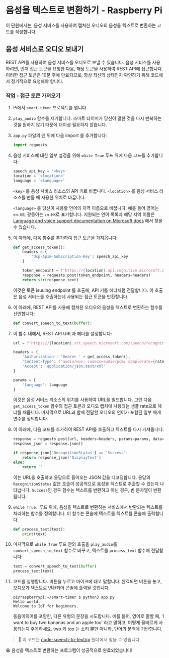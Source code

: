 # 음성을 텍스트로 변환하기 - Raspberry Pi

이 단원에서는, 음성 서비스를 사용하여 캡처한 오디오의 음성을 텍스트로 변환하는 코드를 작성합니다.

## 음성 서비스로 오디오 보내기

REST API를 사용하여 음성 서비스를 오디오로 보낼 수 있습니다. 음성 서비스를 사용하려면, 먼저 접근 토큰을 요청한 다음, 해당 토큰을 사용하여 REST API에 접근합니다. 이러한 접근 토큰은 10분 후에 만료되므로, 항상 최신의 상태인지 확인하기 위해 코드에서 정기적으로 요청해야 합니다.

### 작업 - 접근 토큰 가져오기

1. Pi에서 `smart-timer` 프로젝트를 엽니다.

2. `play_audio` 함수를 제거합니다. 스마트 타이머가 당신이 말한 것을 다시 반복하는 것을 원하지 않기 때문에 더이상 필요하지 않습니다.

3. `app.py` 파일의 맨 위에 다음 import 를 추가합니다:

   ```python
   import requests
   ```

4. 음성 서비스에 대한 일부 설정을 위해 `while True` 루프 위에 다음 코드를 추가합니다:

   ```python
   speech_api_key = '<key>'
   location = '<location>'
   language = '<language>'
   ```

   `<key>` 를 음성 서비스 리소스의 API 키로 바꿉니다. `<location>` 를 음성 서비스 리소스를 만들 때 사용한 위치로 바꿉니다.

   `<language>` 를 당신이 사용할 언어의 지역 이름으로 바꿉니다. 예를 들어 영어는 `en-GB`, 광둥어는 `zn-HK`로 표기합니다. 지원되는 언어 목록과 해당 지역 이름은 [Language and voice support documentation on Microsoft docs](https://docs.microsoft.com/azure/cognitive-services/speech-service/language-support?WT.mc_id=academic-17441-jabenn#speech-to-text) 에서 찾을 수 있습니다.

5. 이 아래에, 다음 함수를 추가하여 접근 토큰을 가져옵니다:

   ```python
   def get_access_token():
       headers = {
           'Ocp-Apim-Subscription-Key': speech_api_key
       }

       token_endpoint = f'https://{location}.api.cognitive.microsoft.com/sts/v1.0/issuetoken'
       response = requests.post(token_endpoint, headers=headers)
       return str(response.text)
   ```

   이것은 토큰 isuuing endpoint 를 호출해, API 키를 헤더처럼 전달합니다. 이 호출은 음성 서비스를 호출하는데 사용되는 접근 토큰을 반환합니다.

6. 이 아래에, REST API를 사용해 캡쳐된 오디오의 음성을 텍스트로 변환하는 함수를 선언합니다:

   ```python
   def convert_speech_to_text(buffer):
   ```

7. 이 함수 내에서, REST API URL과 헤더를 설정합니다:

   ```python
   url = f'https://{location}.stt.speech.microsoft.com/speech/recognition/conversation/cognitiveservices/v1'

   headers = {
       'Authorization': 'Bearer ' + get_access_token(),
       'Content-Type': f'audio/wav; codecs=audio/pcm; samplerate={rate}',
       'Accept': 'application/json;text/xml'
   }

   params = {
       'language': language
   }
   ```

   이것은 음성 서비스 리소스의 위치를 사용하여 URL을 빌드합니다. 그런 다음 `get_access_token` 함수의 접근 토큰과 오디오 캡처에 사용되는 샘플 rate으로 헤더를 채웁니다. 마지막으로 URL과 함께 전달할 오디오의 언어가 포함된 일부 매개변수를 정의합니다.

8. 이 아래에, 다음 코드를 추가하여 REST API를 호출하고 텍스트를 다시 가져옵니다:

   ```python
   response = requests.post(url, headers=headers, params=params, data=buffer)
   response_json = response.json()

   if response_json['RecognitionStatus'] == 'Success':
       return response_json['DisplayText']
   else:
       return ''
   ```

   이는 URL을 호출하고 응답으로 들어오는 JSON 값을 디코딩합니다. 응답의 `RecognitionStatus` 값은 호출이 성공적으로 음성을 텍스트로 추출할 수 있는지 나타냅니다. `Success`인 경우 함수는 텍스트를 반환하고 아닌 경우, 빈 문자열이 반환됩니다.

9. `while True:` 루프 위에, 음성을 텍스트로 변환하는 서비스에서 반환되는 텍스트를 처리하는 함수를 정의합니다. 이 함수는 콘솔에 텍스트를 텍스트를 콘솔에 출력합니다.

   ```python
   def process_text(text):
       print(text)
   ```

10. 마지막으로 `while True` 루프 안의 호출을 `play_audio`를 `convert_speech_to_text` 함수로 바꾸고, 텍스트를 `process_text` 함수에 전달합니다:

    ```python
    text = convert_speech_to_text(buffer)
    process_text(text)
    ```

11. 코드를 실행합니다. 버튼을 누르고 마이크에 대고 말합니다. 완료되면 버튼을 놓고, 오디오가 텍스트로 변환되어 콘솔에 출력될 것입니다.

    ```output
    pi@raspberrypi:~/smart-timer $ python3 app.py
    Hello world.
    Welcome to IoT for beginners.
    ```

    동음이의어를 포함한, 다른 유형의 문장을 시도합니다. 예를 들어, 영어로 말할 때, 'I want to buy two bananas and an apple too' 라고 말하고, 어떻게 올바르게 사용되는지 주목하세요. two 와 too 는 소리 뿐만 아니라, 단어의 문맥에 기반합니다.

> 💁 이 코드는 [code-speech-to-text/pi](code-speech-to-text/pi) 폴더에서 찾을 수 있습니다.

😀 음성을 텍스트로 변환하는 프로그램이 성공적으로 완료되었습니다!
